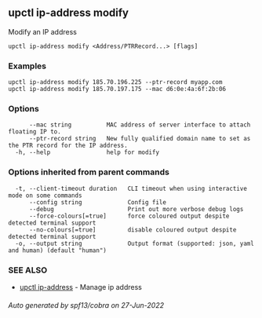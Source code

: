 ## upctl ip-address modify

Modify an IP address

```
upctl ip-address modify <Address/PTRRecord...> [flags]
```

### Examples

```
upctl ip-address modify 185.70.196.225 --ptr-record myapp.com
upctl ip-address modify 185.70.197.175 --mac d6:0e:4a:6f:2b:06
```

### Options

```
      --mac string          MAC address of server interface to attach floating IP to.
      --ptr-record string   New fully qualified domain name to set as the PTR record for the IP address.
  -h, --help                help for modify
```

### Options inherited from parent commands

```
  -t, --client-timeout duration   CLI timeout when using interactive mode on some commands
      --config string             Config file
      --debug                     Print out more verbose debug logs
      --force-colours[=true]      force coloured output despite detected terminal support
      --no-colours[=true]         disable coloured output despite detected terminal support
  -o, --output string             Output format (supported: json, yaml and human) (default "human")
```

### SEE ALSO

* [upctl ip-address](upctl_ip-address.md)	 - Manage ip address

###### Auto generated by spf13/cobra on 27-Jun-2022
